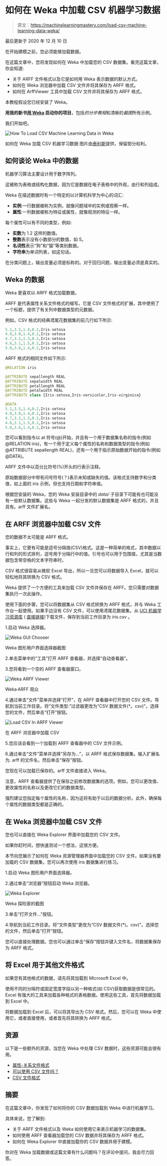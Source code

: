 # 如何在 Weka 中加载 CSV 机器学习数据

> 原文：<https://machinelearningmastery.com/load-csv-machine-learning-data-weka/>

最后更新于 2020 年 12 月 10 日

在开始建模之前，您必须能够加载数据。

在这篇文章中，您将发现如何在 Weka 中加载您的 CSV 数据集。看完这篇文章，你会知道:

*   关于 ARFF 文件格式以及它是如何用 Weka 表示数据的默认方式。
*   如何在 Weka 浏览器中加载 CSV 文件并将其保存为 ARFF 格式。
*   如何在 ArffViewer 工具中加载 CSV 文件并将其保存为 ARFF 格式。

本教程假设您已经安装了 Weka。

**用我的新书[用 Weka](https://machinelearningmastery.com/machine-learning-mastery-weka/) 启动你的项目**，包括*的分步教程*和清晰的*截图*所有示例。

我们开始吧。

![How To Load CSV Machine Learning Data in Weka](img/605625e60bcf7dfeb04d048cb9012e56.png)

如何在 Weka 加载 CSV 机器学习数据
图片由[泰利斯](https://www.flickr.com/photos/thales/9371458918/)提供，保留部分权利。

## 如何谈论 Weka 中的数据

机器学习算法主要设计用于数字阵列。

这被称为表格或结构化数据，因为它是数据在电子表格中的外观，由行和列组成。

Weka 在描述数据时有一个特定的以计算机科学为中心的词汇:

*   **实例**:一行数据被称为实例，就像问题域中的实例或观察一样。
*   **属性**:一列数据被称为特征或属性，就像观测的特征一样。

每个属性可以有不同的类型，例如:

*   **实数**为 1.2 这样的数值。
*   **整数**表示没有小数部分的数值，如 5。
*   **名词性**表示“狗”和“猫”等类别数据。
*   **字符串**为单词列表，如这句话。

在分类问题上，输出变量必须是标称的。对于回归问题，输出变量必须是真实的。

## Weka 的数据

Weka 更喜欢以 ARFF 格式加载数据。

ARFF 是代表属性关系文件格式的缩写。它是 CSV 文件格式的扩展，其中使用了一个标题，提供了有关列中数据类型的元数据。

例如，CSV 格式的经典鸢尾花数据集的前几行如下所示:

```py
5.1,3.5,1.4,0.2,Iris-setosa
4.9,3.0,1.4,0.2,Iris-setosa
4.7,3.2,1.3,0.2,Iris-setosa
4.6,3.1,1.5,0.2,Iris-setosa
5.0,3.6,1.4,0.2,Iris-setosa
```

ARFF 格式的相同文件如下所示:

```py
@RELATION iris

@ATTRIBUTE sepallength REAL
@ATTRIBUTE sepalwidth REAL
@ATTRIBUTE petallength REAL
@ATTRIBUTE petalwidth REAL
@ATTRIBUTE class {Iris-setosa,Iris-versicolor,Iris-virginica}

@DATA
5.1,3.5,1.4,0.2,Iris-setosa
4.9,3.0,1.4,0.2,Iris-setosa
4.7,3.2,1.3,0.2,Iris-setosa
4.6,3.1,1.5,0.2,Iris-setosa
5.0,3.6,1.4,0.2,Iris-setosa
```

您可以看到指令以 at 符号(@)开始，并且有一个用于数据集名称的指令(例如@RELATION iris)，有一个用于定义每个属性的名称和数据类型的指令(例如@ATTRIBUTE sepallength REAL)，还有一个用于指示原始数据开始的指令(例如@DATA)。

ARFF 文件中以百分比符号(%)开头的行表示注释。

原始数据部分中带有问号符号(？)表示未知或缺失的值。该格式支持数字和分类值，如上面的 iris 示例，但也支持日期和字符串值。

根据您安装的 Weka，您的 Weka 安装目录中的 *data/* 子目录下可能有也可能没有一些默认数据集。这些与 Weka 一起分发的默认数据集是 ARFF 格式的，并且具有。arff 文件扩展名。

## 在 ARFF 浏览器中加载 CSV 文件

您的数据不太可能是 ARFF 格式。

事实上，它更有可能是逗号分隔值(CSV)格式。这是一种简单的格式，其中数据以行和列的形式排列，逗号用于分隔行中的值。引号也可以用于包围值，尤其是当数据包含带空格的文本字符串时。

CSV 格式很容易从微软 Excel 导出，所以一旦您可以将数据导入 Excel，就可以轻松地将其转换为 CSV 格式。

Weka 提供了一个方便的工具来加载 CSV 文件并保存在 ARFF。您只需要对数据集执行一次此操作。

使用下面的步骤，您可以将数据集从 CSV 格式转换为 ARFF 格式，并与 Weka 工作台一起使用。如果手边没有 CSV 文件，可以使用鸢尾花数据集。从 [UCI 机器学习资源库](https://archive.ics.uci.edu/ml/datasets/Iris) ( [直接链接](https://archive.ics.uci.edu/ml/machine-learning-databases/iris/iris.data))下载文件，保存到当前工作目录为 *iris.csv* 。

1.启动 Weka 选择器。

![Weka GUI Chooser](img/880bd5c07849c2c8e869de775aabe48b.png)

Weka 图形用户界面选择器截图

2.单击菜单中的“工具”打开 ARFF 查看器，并选择“自动查看器”。

3.您将看到一个空的 ARFF 查看器窗口。

![Weka ARFF Viewer](img/7132effd0e34e1be92d51189b51b7c7f.png)

Weka·ARFF 观众

4.通过单击“文件”菜单并选择“打开”，在 ARFF 查看器中打开您的 CSV 文件。导航到当前工作目录。将“文件类型:”过滤器更改为“CSV 数据文件(*。csv)"。选择您的文件，然后单击“打开”按钮。

![Load CSV In ARFF Viewer](img/364c17853adf7f6d5b0509b9d3478e09.png)

在 ARFF 浏览器中加载 CSV

5.您应该会看到一个加载到 ARFF 查看器中的 CSV 文件示例。

6.通过单击“文件”菜单并选择“另存为...”，以 ARFF 格式保存数据集。输入扩展名为. arff 的文件名，然后单击“保存”按钮。

您现在可以加载已保存的。arff 文件直接进入 Weka。

注意，ARFF 查看器提供了在保存之前修改数据集的选项。例如，您可以更改值、更改属性的名称以及更改它们的数据类型。

强烈建议您指定每个属性的名称，因为这将有助于以后的数据分析。此外，确保每个属性的数据类型都是正确的。

## 在 Weka 浏览器中加载 CSV 文件

您也可以直接在 Weka Explorer 界面中加载您的 CSV 文件。

如果你赶时间，想快速测试一个想法，这很方便。

本节向您展示了如何在 Weka 资源管理器界面中加载您的 CSV 文件。如果没有要加载的 CSV 数据集，您可以再次使用 iris 数据集进行练习。

1.启动 Weka 图形用户界面选择器。

2.通过单击“浏览器”按钮启动 Weka 浏览器。

![Weka Explorer](img/349837cf477f4cbe414350dbeb405577.png)

Weka 探险家的截图

3.单击“打开文件...”按钮。

4.导航到当前工作目录。将“文件类型”更改为“CSV 数据文件(*)。csv)"。选择您的文件，然后单击“打开”按钮。

您可以直接处理数据。您也可以通过单击“保存”按钮并键入文件名，将数据集保存为 ARFF 格式。

## 将 Excel 用于其他文件格式

如果您有其他格式的数据，请先将其加载到 Microsoft Excel 中。

使用不同的分隔符或固定宽度字段以另一种格式(如 CSV)获取数据是很常见的。Excel 有强大的工具来加载各种格式的表格数据。使用这些工具，首先将数据加载到 Excel 中。

将数据加载到 Excel 后，可以将其导出为 CSV 格式。然后，您可以在 Weka 中使用它，或者直接使用，或者首先将其转换为 ARFF 格式。

## 资源

以下是一些额外的资源，当您在 Weka 中处理 CSV 数据时，这些资源可能会很有用。

*   [属性-关系文件格式](https://waikato.github.io/weka-wiki/formats_and_processing/arff/)
*   [可以使用 CSV 文件吗？](https://waikato.github.io/weka-wiki/formats_and_processing/converting_csv_to_arff/)
*   [CSV 文件格式](https://en.wikipedia.org/wiki/Comma-separated_values)

## 摘要

在这篇文章中，你发现了如何将你的 CSV 数据加载到 Weka 中进行机器学习。

具体来说，您了解到:

*   关于 ARFF 文件格式以及 Weka 如何使用它来表示机器学习的数据集。
*   如何使用 ARFF 查看器加载您的 CSV 数据并将其保存为 ARFF 格式。
*   如何在 Weka Explorer 中直接加载你的 CSV 数据并用于建模。

你对在 Weka 加载数据或这篇文章有什么问题吗？在评论中提问，我会尽力回答。